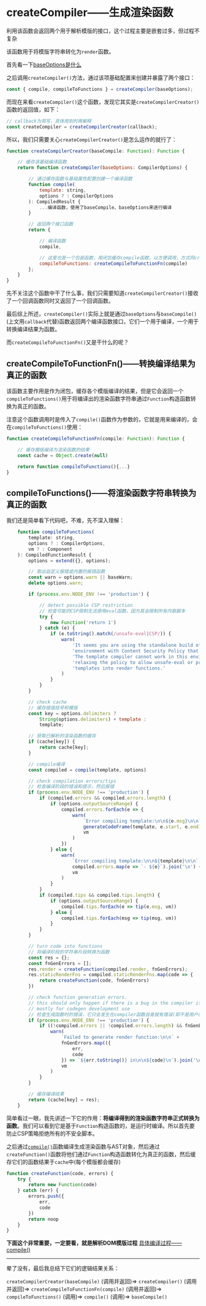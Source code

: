 # createCompiler——生成渲染函数

利用该函数会返回两个用于解析模版的接口，这个过程主要是嵌套过多，但过程不复杂

该函数用于将模版字符串转化为`render`函数。

首先看一下[baseOptions是什么](../baseOptions)

之后调用`createCompiler()`方法，通过该项基础配置来创建并暴露了两个接口：

```js
const { compile, compileToFunctions } = createCompiler(baseOptions);
```

而现在来看`createCompiler()`这个函数，发现它其实是`createCompilerCreator()`函数的返回值，如下：

```js
// callback为简写，具体用到时再解释
const createCompiler = createCompilerCreator(callback);
```

所以，我们只需要关心`createCompilerCreator()`是怎么运作的就行了：

```js
function createCompilerCreator(baseCompile: Function): Function {

    // 缓存该基础编译函数
    return function createCompiler(baseOptions: CompilerOptions) {

        // 通过缓存函数与基础属性配置创建一个编译函数
        function compile(
            template: string,
            options ? : CompilerOptions
        ): CompiledResult {
            ...编译函数，使用了baseCompile、baseOptions来进行编译
        }

        // 返回两个接口函数
        return {

            // 编译函数
            compile,

            // 这里也是一个包装函数，用闭包缓存compile函数，以方便调用，方式同createCompilerCreator一样
            compileToFunctions: createCompileToFunctionFn(compile)
        };
    }
}
```

先不关注这个函数中干了什么事，我们只需要知道`createCompilerCreator()`接收了一个回调函数同时又返回了一个回调函数。

最后综上所述，`createCompiler()`实际上就是通过`baseOptions`与`baseCompile()`(上文用`callback`代替)函数返回两个编译函数接口，它们一个用于编译，一个用于转换编译结果为函数。

而`createCompileToFunctionFn()`又是干什么的呢？

## createCompileToFunctionFn()——转换编译结果为真正的函数

该函数主要作用是作为闭包，缓存各个模版编译的结果，但是它会返回一个`compileToFunctions()`用于将编译出的渲染函数字符串通过`Function`构造函数转换为真正的函数。

注意这个函数调用时是传入了`compile()`函数作为参数的，它就是用来编译的，会在`compileToFunctions()`使用：

```js
function createCompileToFunctionFn(compile: Function): Function {

    // 缓存模版编译为渲染函数的结果
    const cache = Object.create(null)

    return function compileToFunctions(){...}
}
```

## compileToFunctions()——将渲染函数字符串转换为真正的函数

我们还是简单看下代码吧，不难，先不深入理解：

```js
    function compileToFunctions(
        template: string,
        options ? : CompilerOptions,
        vm ? : Component
    ): CompiledFunctionResult {
        options = extend({}, options);

        // 取出自定义报错或内置的报错函数
        const warn = options.warn || baseWarn;
        delete options.warn;

        if (process.env.NODE_ENV !== 'production') {

            // detect possible CSP restriction
            // 检查可能的CSP限制无法使用eval函数，因为其会限制所有内联脚本
            try {
                new Function('return 1')
            } catch (e) {
                if (e.toString().match(/unsafe-eval|CSP/)) {
                    warn(
                        'It seems you are using the standalone build of Vue.js in an ' +
                        'environment with Content Security Policy that prohibits unsafe-eval. ' +
                        'The template compiler cannot work in this environment. Consider ' +
                        'relaxing the policy to allow unsafe-eval or pre-compiling your ' +
                        'templates into render functions.'
                    )
                }
            }
        }

        // check cache
        // 缓存插值括号和模版
        const key = options.delimiters ?
            String(options.delimiters) + template :
            template;

        // 获取已解析的渲染函数的缓存
        if (cache[key]) {
            return cache[key];
        }

        // compile编译
        const compiled = compile(template, options)

        // check compilation errors/tips
        // 检查编译阶段的错误和提示，然后报错
        if (process.env.NODE_ENV !== 'production') {
            if (compiled.errors && compiled.errors.length) {
                if (options.outputSourceRange) {
                    compiled.errors.forEach(e => {
                        warn(
                            `Error compiling template:\n\n${e.msg}\n\n` +
                            generateCodeFrame(template, e.start, e.end),
                            vm
                        )
                    })
                } else {
                    warn(
                        `Error compiling template:\n\n${template}\n\n` +
                        compiled.errors.map(e => `- ${e}`).join('\n') + '\n',
                        vm
                    )
                }
            }
            if (compiled.tips && compiled.tips.length) {
                if (options.outputSourceRange) {
                    compiled.tips.forEach(e => tip(e.msg, vm))
                } else {
                    compiled.tips.forEach(msg => tip(msg, vm))
                }
            }
        }

        // turn code into functions
        // 将编译阶段的字符串片段转换为函数
        const res = {};
        const fnGenErrors = [];
        res.render = createFunction(compiled.render, fnGenErrors);
        res.staticRenderFns = compiled.staticRenderFns.map(code => {
            return createFunction(code, fnGenErrors)
        })

        // check function generation errors.
        // this should only happen if there is a bug in the compiler itself.
        // mostly for codegen development use
        // 检查生成函数时的错误，它只会发生在compiler函数自身就有错误(即不是用户的锅)
        if (process.env.NODE_ENV !== 'production') {
            if ((!compiled.errors || !compiled.errors.length) && fnGenErrors.length) {
                warn(
                    `Failed to generate render function:\n\n` +
                    fnGenErrors.map(({
                        err,
                        code
                    }) => `${err.toString()} in\n\n${code}\n`).join('\n'),
                    vm
                )
            }
        }

        // 缓存编译结果
        return (cache[key] = res);
    }
```

简单看过一眼，我先讲述一下它的作用：**将编译得到的渲染函数字符串正式转换为函数**。我们可以看到它是基于`Function`构造函数的，是运行时编译。所以首先要防止CSP策略拒绝所有的不安全脚本。

之后通过[`compile()`](../compile编译/README.md)函数编译生成渲染函数与AST对象，然后通过`createFunction()`函数将他们通过`Function`构造函数转化为真正的函数，然后缓存它们的函数结果于`cache`中(每个模版都会缓存)

```js
function createFunction(code, errors) {
    try {
        return new Function(code)
    } catch (err) {
        errors.push({
            err,
            code
        })
        return noop
    }
}
```

**下面这个非常重要，一定要看，就是解析DOM模版过程**
[具体编译过程——compile()](../compile编译/README.md)
____

晕了没有，最后我总结下它们的逻辑结果关系：

`createCompilerCreator(baseCompile)` (调用并返回)=> `createCompiler()` (调用并返回)=> `createCompileToFunctionFn(compile)` (调用并返回)=> `compileToFunctions()` (调用)=> `compile()` (调用)=> `baseCompile()`
